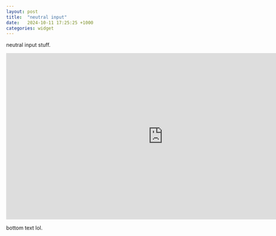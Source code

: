```yaml
---
layout: post
title:  "neutral input"
date:   2024-10-11 17:25:25 +1000
categories: widget
---
```


neutral input stuff.

<iframe
	src="https://willsh1997-neutral-sd-dev.hf.space"
	frameborder="0"
	width="850"
	height="450"
></iframe>


bottom text lol.